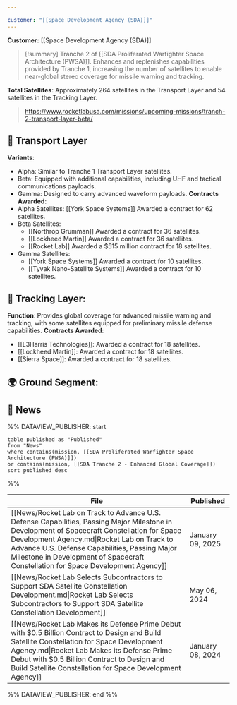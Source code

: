 ```yaml
---

customer: "[[Space Development Agency (SDA)]]"
---
```


**Customer:** [[Space Development Agency (SDA)]]

>[!summary]
Tranche 2 of [[SDA Proliferated Warfighter Space Architecture (PWSA)]]. Enhances and replenishes capabilities provided by Tranche 1, increasing the number of satellites to enable near-global stereo coverage for missile warning and tracking.
>
**Total Satellites**: Approximately 264 satellites in the Transport Layer and 54 satellites in the Tracking Layer.
>
>https://www.rocketlabusa.com/missions/upcoming-missions/tranch-2-transport-layer-beta/
## 🚚 Transport Layer

**Variants**:
- Alpha: Similar to Tranche 1 Transport Layer satellites.
- Beta: Equipped with additional capabilities, including UHF and tactical communications payloads.
- Gamma: Designed to carry advanced waveform payloads.
**Contracts Awarded**:
- Alpha Satellites: [[York Space Systems]] Awarded a contract for 62 satellites.
- Beta Satellites:
	- [[Northrop Grumman]] Awarded a contract for 36 satellites.
	- [[Lockheed Martin]] Awarded a contract for 36 satellites.
	- [[Rocket Lab]] Awarded a $515 million contract for 18 satellites.
- Gamma Satellites: 
	- [[York Space Systems]] Awarded a contract for 10 satellites.
	- [[Tyvak Nano-Satellite Systems]] Awarded a contract for 10 satellites.

## 📡 Tracking Layer:

**Function**: Provides global coverage for advanced missile warning and tracking, with some satellites equipped for preliminary missile defense capabilities.
**Contracts Awarded**:
- [[L3Harris Technologies]]: Awarded a contract for 18 satellites.
- [[Lockheed Martin]]: Awarded a contract for 18 satellites.
- [[Sierra Space]]: Awarded a contract for 18 satellites.

## 🌍 Ground Segment:

<!-- Fill this in -->


## 📰 News
%% DATAVIEW_PUBLISHER: start
```
table published as "Published"
from "News"
where contains(mission, [[SDA Proliferated Warfighter Space Architecture (PWSA)]])
or contains(mission, [[SDA Tranche 2 - Enhanced Global Coverage]])
sort published desc

```
%%

| File                                                                                                                                                                                                                                                                                                                             | Published        |
| -------------------------------------------------------------------------------------------------------------------------------------------------------------------------------------------------------------------------------------------------------------------------------------------------------------------------------- | ---------------- |
| [[News/Rocket Lab on Track to Advance U.S. Defense Capabilities, Passing Major Milestone in Development of Spacecraft Constellation for Space Development Agency.md\|Rocket Lab on Track to Advance U.S. Defense Capabilities, Passing Major Milestone in Development of Spacecraft Constellation for Space Development Agency]] | January 09, 2025 |
| [[News/Rocket Lab Selects Subcontractors to Support SDA Satellite Constellation Development.md\|Rocket Lab Selects Subcontractors to Support SDA Satellite Constellation Development]]                                                                                                                                           | May 06, 2024     |
| [[News/Rocket Lab Makes its Defense Prime Debut with $0.5 Billion Contract to Design and Build Satellite Constellation for Space Development Agency.md\|Rocket Lab Makes its Defense Prime Debut with $0.5 Billion Contract to Design and Build Satellite Constellation for Space Development Agency]]                           | January 08, 2024 |

%% DATAVIEW_PUBLISHER: end %%